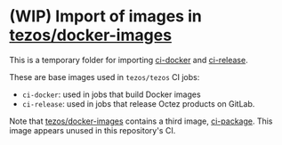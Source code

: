 # (WIP) Import of images in [tezos/docker-images](https://gitlab.com/tezos/docker-images/)

This is a temporary folder for importing
[ci-docker](https://gitlab.com/tezos/docker-images/ci-docker) and
[ci-release](https://gitlab.com/tezos/docker-images/ci-release).

These are base images used in `tezos/tezos` CI jobs:

- `ci-docker`: used in jobs that build Docker images
- `ci-release`: used in jobs that release Octez products on GitLab.

Note that
[tezos/docker-images](https://gitlab.com/tezos/docker-images/)
contains a third image,
[ci-package](https://gitlab.com/tezos/docker-images/ci-package). This
image appears unused in this repository's CI.
